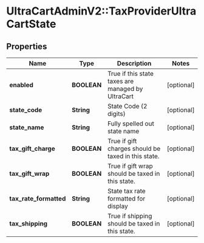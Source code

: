# UltraCartAdminV2::TaxProviderUltraCartState

## Properties
Name | Type | Description | Notes
------------ | ------------- | ------------- | -------------
**enabled** | **BOOLEAN** | True if this state taxes are managed by UltraCart | [optional] 
**state_code** | **String** | State Code (2 digits) | [optional] 
**state_name** | **String** | Fully spelled out state name | [optional] 
**tax_gift_charge** | **BOOLEAN** | True if gift charges should be taxed in this state. | [optional] 
**tax_gift_wrap** | **BOOLEAN** | True if gift wrap should be taxed in this state. | [optional] 
**tax_rate_formatted** | **String** | State tax rate formatted for display | [optional] 
**tax_shipping** | **BOOLEAN** | True if shipping should be taxed in this state. | [optional] 



